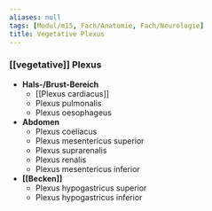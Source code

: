 ```yaml
---
aliases: null
tags: [Modul/m15, Fach/Anatomie, Fach/Neurologie]
title: Vegetative Plexus
---
```

### [[vegetative]] Plexus 
- **Hals-/Brust-Bereich**
	- [[Plexus cardiacus]]
	- Plexus pulmonalis
	- Plexus oesophageus
- **Abdomen**
	- Plexus coeliacus
	- Plexus mesentericus superior
	- Plexus suprarenalis
	- Plexus renalis
	- Plexus mesentericus inferior
- **[[Becken]]**
	- Plexus hypogastricus superior
	- Plexus hypogastricus inferior


